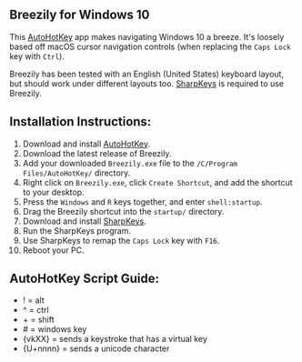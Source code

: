 Breezily for Windows 10
---

This [AutoHotKey](https://www.autohotkey.com/) app makes navigating Windows 10 a breeze. It's loosely based off macOS cursor navigation controls (when replacing the `Caps Lock` key with `Ctrl`).

Breezily has been tested with an English (United States) keyboard layout, but should work under different layouts too. [SharpKeys](https://github.com/randyrants/sharpkeys) is required to use Breezily.

Installation Instructions:
---

1) Download and install [AutoHotKey](https://www.autohotkey.com/).
2) Download the latest release of Breezily.
3) Add your downloaded `Breezily.exe` file to the `/C/Program Files/AutoHotKey/` directory.
4) Right click on `Breezily.exe`, click `Create Shortcut`, and add the shortcut to your desktop.
5) Press the `Windows` and `R` keys together, and enter `shell:startup`.
6) Drag the Breezily shortcut into the `startup/` directory.
7) Download and install [SharpKeys](https://github.com/randyrants/sharpkeys).
8) Run the SharpKeys program.
9) Use SharpKeys to remap the `Caps Lock` key with `F16`.
10) Reboot your PC.

AutoHotKey Script Guide:
---
- ! = alt
- ^ = ctrl
- \+ = shift
- \# = windows key
- {vkXX} = sends a keystroke that has a virtual key
- {U\+nnnn} = sends a unicode character
